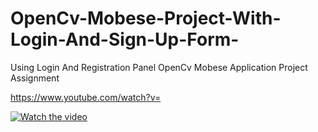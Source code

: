 # OpenCv-Mobese-Project-With-Login-And-Sign-Up-Form-
Using Login And Registration Panel OpenCv Mobese Application Project Assignment

https://www.youtube.com/watch?v=<XmENRD2bq-Y>


[![Watch the video](https://i9.ytimg.com/vi/XmENRD2bq-Y/mq1.jpg?sqp=CKzZt4QG&rs=AOn4CLCO5HP9k9cP7gSrByrhcgzOBnA8xw)](https://youtu.be/XmENRD2bq-Y)
